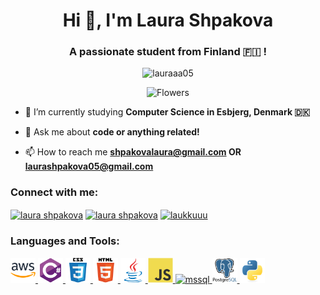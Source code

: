 <h1 align="center">Hi 👋, I'm Laura Shpakova</h1>
<h3 align="center">A passionate student from Finland 🇫🇮 !</h3>

<p align="middle"> <img src="https://komarev.com/ghpvc/?username=lauraaa05&label=Profile%20views&color=f5d6ec&style=flat" alt="lauraaa05" /> </p>

<p align="center"> <img src="https://media3.giphy.com/media/v1.Y2lkPTc5MGI3NjExcXZpaHBhNTNwNmt5aHdjbGNhOGU3M2N1ZmlyNDB4YjVjZGk0emh4MiZlcD12MV9pbnRlcm5hbF9naWZfYnlfaWQmY3Q9Zw/aEzKGecPbUAQedpfEA/giphy.gif" alt="Flowers" width="400"  /> </p>

- 🌱 I’m currently studying **Computer Science in Esbjerg, Denmark 🇩🇰**

- 💬 Ask me about **code or anything related!**

- 📫 How to reach me **shpakovalaura@gmail.com OR laurashpakova05@gmail.com**

<h3 align="left">Connect with me:</h3>
<p align="left">
<a href="www.linkedin.com/in/laura-shpakova-3a9a21296" target="blank"><img align="center" src="https://raw.githubusercontent.com/rahuldkjain/github-profile-readme-generator/master/src/images/icons/Social/linked-in-alt.svg" alt="laura shpakova" height="30" width="40" /></a>
<a href="https://fb.com/laura shpakova" target="blank"><img align="center" src="https://raw.githubusercontent.com/rahuldkjain/github-profile-readme-generator/master/src/images/icons/Social/facebook.svg" alt="laura shpakova" height="30" width="40" /></a>
<a href="https://discord.gg/laukkuuu" target="blank"><img align="center" src="https://raw.githubusercontent.com/rahuldkjain/github-profile-readme-generator/master/src/images/icons/Social/discord.svg" alt="laukkuuu" height="30" width="40" /></a>
</p>

<h3 align="left">Languages and Tools:</h3>
<p align="left"> <a href="https://aws.amazon.com" target="_blank" rel="noreferrer"> <img src="https://raw.githubusercontent.com/devicons/devicon/master/icons/amazonwebservices/amazonwebservices-original-wordmark.svg" alt="aws" width="40" height="40"/> </a> <a href="https://www.w3schools.com/cs/" target="_blank" rel="noreferrer"> <img src="https://raw.githubusercontent.com/devicons/devicon/master/icons/csharp/csharp-original.svg" alt="csharp" width="40" height="40"/> </a> <a href="https://www.w3schools.com/css/" target="_blank" rel="noreferrer"> <img src="https://raw.githubusercontent.com/devicons/devicon/master/icons/css3/css3-original-wordmark.svg" alt="css3" width="40" height="40"/> </a> <a href="https://www.w3.org/html/" target="_blank" rel="noreferrer"> <img src="https://raw.githubusercontent.com/devicons/devicon/master/icons/html5/html5-original-wordmark.svg" alt="html5" width="40" height="40"/> </a> <a href="https://www.java.com" target="_blank" rel="noreferrer"> <img src="https://raw.githubusercontent.com/devicons/devicon/master/icons/java/java-original.svg" alt="java" width="40" height="40"/> </a> <a href="https://developer.mozilla.org/en-US/docs/Web/JavaScript" target="_blank" rel="noreferrer"> <img src="https://raw.githubusercontent.com/devicons/devicon/master/icons/javascript/javascript-original.svg" alt="javascript" width="40" height="40"/> </a> <a href="https://www.microsoft.com/en-us/sql-server" target="_blank" rel="noreferrer"> <img src="https://www.svgrepo.com/show/303229/microsoft-sql-server-logo.svg" alt="mssql" width="40" height="40"/> </a> <a href="https://www.postgresql.org" target="_blank" rel="noreferrer"> <img src="https://raw.githubusercontent.com/devicons/devicon/master/icons/postgresql/postgresql-original-wordmark.svg" alt="postgresql" width="40" height="40"/> </a> <a href="https://www.python.org" target="_blank" rel="noreferrer"> <img src="https://raw.githubusercontent.com/devicons/devicon/master/icons/python/python-original.svg" alt="python" width="40" height="40"/> </a> </p>
